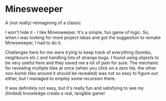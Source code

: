 # Minesweeper
A (not really) reimagining of a classic

I won't hide it - I like Minesweeper. It's a simple, fun game of logic. So, when I was looking for more project ideas and got the suggestion to remake Minesweeper, I had to do it. 

Challenges here for me were trying to keep track of everything (bombs, neighbours etc.) and handling lots of strange bugs. I found using objects to be very useful here and they saved me a lot of pain for sure. The mechanic for revealing multiple tiles at once (when you click on a zero tile, the other non-bomb tiles around it should be revealed) was not so easy to figure out either, but I managed to employ some recursion there.

It was definitely not easy, but it's really fun and satisfying to see my (limited) knowledge create a real, tangible game!
